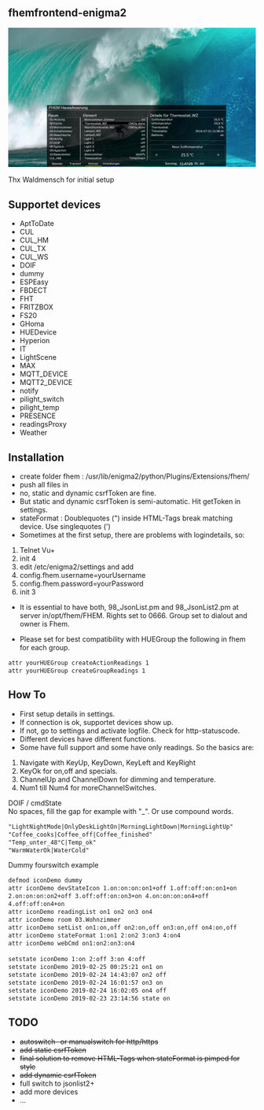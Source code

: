 ## fhemfrontend-enigma2

![](images/guiShot.jpg)

Thx Waldmensch for initial setup

## Supportet devices

- AptToDate
- CUL
- CUL_HM
- CUL_TX
- CUL_WS
- DOIF
- dummy
- ESPEasy
- FBDECT
- FHT
- FRITZBOX
- FS20
- GHoma
- HUEDevice
- Hyperion
- IT
- LightScene
- MAX
- MQTT_DEVICE
- MQTT2_DEVICE
- notify
- pilight_switch
- pilight_temp
- PRESENCE
- readingsProxy
- Weather


## Installation

- create folder fhem : /usr/lib/enigma2/python/Plugins/Extensions/fhem/
- push all files in
- no, static and dynamic csrfToken are fine. 
- But static and dynamic csrfToken is semi-automatic. Hit getToken in settings.
- stateFormat : Doublequotes (") inside HTML-Tags break matching device. Use singlequotes (')
- Sometimes at the first setup, there are problems with logindetails, so:

1. Telnet Vu+
2. init 4
3. edit /etc/enigma2/settings and add 
4. config.fhem.username=yourUsername
5. config.fhem.password=yourPassword
6. init 3

- It is essential to have both, 98_JsonList.pm and 98_JsonList2.pm at server
  in/opt/fhem/FHEM. Rights set to 0666.
  Group set to dialout and owner is Fhem.

- Please set for best compatibility with HUEGroup the following in fhem for each group.
```
attr yourHUEGroup createActionReadings 1
attr yourHUEGroup createGroupReadings 1
```


## How To

- First setup details in settings.
- If connection is ok, supportet devices show up.
- If not, go to settings and activate logfile. Check for http-statuscode.
- Different devices have different functions.
- Some have full support and some have only readings. So the basics are:

1. Navigate with KeyUp, KeyDown, KeyLeft and KeyRight
2. KeyOk for on,off and specials.
3. ChannelUp and ChannelDown for dimming and temperature.
4. Num1 till Num4 for moreChannelSwitches.

DOIF / cmdState<br/>
No spaces, fill the gap for example with "_".
Or use compound words.
```
"LightNightMode|OnlyDeskLightOn|MorningLightDown|MorningLightUp"
"Coffee_cooks|Coffee_off|Coffee_finished"
"Temp_unter_48°C|Temp_ok"
"WarmWaterOk|WaterCold"
```

Dummy fourswitch example
```
defmod iconDemo dummy
attr iconDemo devStateIcon 1.on:on:on:on1+off 1.off:off:on:on1+on 2.on:on:on:on2+off 3.off:off:on:on3+on 4.on:on:on:on4+off 4.off:off:on4+on
attr iconDemo readingList on1 on2 on3 on4
attr iconDemo room 03.Wohnzimmer
attr iconDemo setList on1:on,off on2:on,off on3:on,off on4:on,off
attr iconDemo stateFormat 1:on1 2:on2 3:on3 4:on4
attr iconDemo webCmd on1:on2:on3:on4

setstate iconDemo 1:on 2:off 3:on 4:off
setstate iconDemo 2019-02-25 00:25:21 on1 on
setstate iconDemo 2019-02-24 14:43:07 on2 off
setstate iconDemo 2019-02-24 16:01:57 on3 on
setstate iconDemo 2019-02-24 16:02:05 on4 off
setstate iconDemo 2019-02-23 23:14:56 state on
```


## TODO

- <del>autoswitch- or manualswitch for http/https</del>
- <del>add static csrfToken</del>
- <del>final solution to remove HTML-Tags when stateFormat is pimped for style</del>
- <del>add dynamic csrfToken</del>
- full switch to jsonlist2+
- add more devices
- ...
